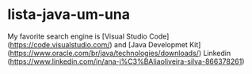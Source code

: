 # lista-java-um-una
My favorite search engine is [Visual Studio Code] (https://code.visualstudio.com/) and [Java Developmet Kit] (https://www.oracle.com/br/java/technologies/downloads/) 
Linkedin (https://www.linkedin.com/in/ana-j%C3%BAliaoliveira-silva-866378261)
